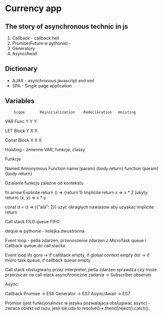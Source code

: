 # Currency app


## The story  of asynchronous technic in js
1. Callback - callback hell
2. Promise(Future w pythonie) - 
3. Generatory
4. Async/Await

## Dictionary
- AJAX - asynchronous javascript and xml
- SPA - Single page application

## Variables
        Scope       Reinicialization    Redeclaration   Hoisting

VAR     Func        Y                   Y               Y

LET     Block       Y                   X               X

Const   Block       X                   X               X

Hoisting - zmienne VAR, funkcje, classy

Funkcje

Named                                   Annonymous
Function name (param) {body return}     function (param) {body return}

Dzialanie funkcjo zalezne od kontekstu

fn arrow
Explicite return
() => {return 1}
Implicite return
x => x * 2 (ukyty return)
(x, y) => x * y

const d = () => ({"ala": 2}) uzyc okraglych nawiasow aby uzyskac implicite return

Call stack  FILO
queue       FIFO

deque w pythonie - kolejka dwustronna

Event loop - petla zdarzen, przenoszenie zdarzen z MicroTask queue i Callback queue do call stacka

Event loop ifs gora -> if callstack empty, if global context empty
dol -> if micro task queue, if callback queue empty

Call stack obslugiwany przez interpreter, petla zdarzen sprawdza czy moze przerzucac na call stack asynchroniczne zadania -> Subscriber observer

Async:

Callback
Promise -> ES6
Generator -> ES7
Async/Await -> ES7

Promise (jest funkcjonalnosc w jezyku pozwalajaca obslugiwac async) - zwraca obiekt od razu, jesli sie uda to resolve()->.then()|reject().catch(), 